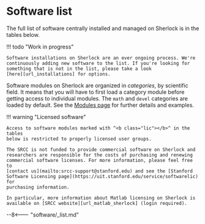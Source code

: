 # Software list

The full list of software centrally installed and managed on Sherlock is in the
tables below.

!!! todo "Work in progress"

    Software installations on Sherlock are an ever ongoing process. We're
    continuously adding new software to the list. If you're looking for
    something that is not in the list, please take a look
    [here][url_installations] for options.

Software modules on Sherlock are organized in *categories*, by scientific
field. It means that you will have to first load a category module before
getting access to individual modules.  The `math` and `devel` categories are
loaded by default. See the [Modules page][url_modules] for further details and
examples.


!!! warning "Licensed software"

    Access to software modules marked with ^<b class="lic"></b>^ in the tables
    below is restricted to properly licensed user groups.

    The SRCC is not funded to provide commercial software on Sherlock and
    researchers are responsible for the costs of purchasing and renewing
    commercial software licenses. For more information, please feel free to
    [contact us](mailto:srcc-support@stanford.edu) and see the [Stanford
    Software Licensing page](https://uit.stanford.edu/service/softwarelic) for
    purchasing information.

    In particular, more information about Matlab licensing on Sherlock is
    available on [SRCC website][url_matlab_sherlock] (login required).


--8<--- "software/_list.md"

[comment]: #  (link URLs -----------------------------------------------------)

[url_modules]:         modules
[url_installations]:   overview#installation-requests
[url_matlab_sherlock]: https://srcc.stanford.edu/private/matlab-licensing-sherlock
